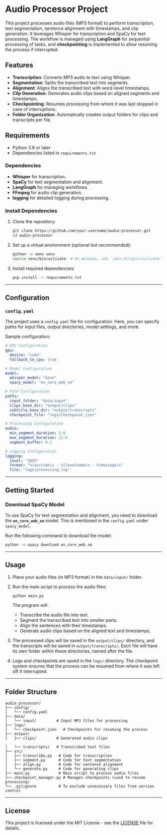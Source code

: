# Audio Processor Project

This project processes audio files (MP3 format) to perform transcription, text segmentation, sentence alignment with timestamps, and clip generation. It leverages Whisper for transcription and SpaCy for text processing. The workflow is managed using **LangGraph** for sequential processing of tasks, and **checkpointing** is implemented to allow resuming the process if interrupted.

## Features

- **Transcription**: Converts MP3 audio to text using Whisper.
- **Segmentation**: Splits the transcribed text into segments.
- **Alignment**: Aligns the transcribed text with word-level timestamps.
- **Clip Generation**: Generates audio clips based on aligned segments and timestamps.
- **Checkpointing**: Resumes processing from where it was last stopped in case of interruptions.
- **Folder Organization**: Automatically creates output folders for clips and transcripts per file.

## Requirements

- Python 3.8 or later
- Dependencies listed in `requirements.txt`

### Dependencies

- **Whisper** for transcription.
- **SpaCy** for text segmentation and alignment.
- **LangGraph** for managing workflows.
- **FFmpeg** for audio clip generation.
- **logging** for detailed logging during processing.

### Install Dependencies

1. Clone the repository:

   ```bash
   git clone https://github.com/your-username/audio-processor.git
   cd audio-processor
   ```

2. Set up a virtual environment (optional but recommended):

   ```bash
   python -m venv venv
   source venv/bin/activate  # On Windows, use `venv\Scripts\activate`
   ```

3. Install required dependencies:

   ```bash
   pip install -r requirements.txt
   ```

---

## Configuration

### `config.yaml`

The project uses a `config.yaml` file for configuration. Here, you can specify paths for input files, output directories, model settings, and more.

Sample configuration:

```yaml
# GPU Configuration
gpu:
  device: "cuda"
  fallback_to_cpu: true

# Model Configuration
model:
  whisper_model: "base"
  spacy_model: "en_core_web_sm"

# Path Configuration
paths:
  input_folder: "data/input"
  clips_base_dir: "output/clips"
  subtitle_base_dir: "output/transcripts"
  checkpoint_file: "logs/checkpoint.json"

# Processing Configuration
audio:
  min_segment_duration: 3.0
  max_segment_duration: 12.0
  segment_buffer: 0.1

# Logging Configuration
logging:
  level: "INFO"
  format: "%(asctime)s - %(levelname)s - %(message)s"
  file: "logs/processing.log"
```

---

## Getting Started

### Download SpaCy Model

To use SpaCy for text segmentation and alignment, you need to download the **`en_core_web_sm`** model. This is mentioned in the `config.yaml` under `spacy_model`.

Run the following command to download the model:

```bash
python -m spacy download en_core_web_sm
```

---

## Usage

1. Place your audio files (in MP3 format) in the `data/input/` folder.
2. Run the main script to process the audio files:

   ```bash
   python main.py
   ```

   The program will:
   - Transcribe the audio file into text.
   - Segment the transcribed text into smaller parts.
   - Align the sentences with their timestamps.
   - Generate audio clips based on the aligned text and timestamps.

3. The processed clips will be saved in the `output/clips/` directory, and the transcripts will be saved in `output/transcripts/`. Each file will have its own folder within these directories, named after the file.

4. Logs and checkpoints are saved in the `logs/` directory. The checkpoint system ensures that the process can be resumed from where it was left off if interrupted.

---

## Folder Structure

```
audio_processor/
├── config/
│   └── config.yaml
├── data/
│   └── input/         # Input MP3 files for processing
├── logs/
│   └── checkpoint.json   # Checkpoints for resuming the process
├── output/
│   ├── clips/         # Generated audio clips

│   └── transcripts/   # Transcribed text files
├── src/
│   ├── transcribe.py   # Code for transcription
│   ├── segment.py      # Code for text segmentation
│   ├── align.py        # Code for sentence alignment
│   └── generate.py     # Code for generating clips
├── main.py             # Main script to process audio files
├── checkpoint_manager.py # Manages checkpoints (used to resume processing)
└── .gitignore          # To exclude unnecessary files from version control
```

---

## License

This project is licensed under the MIT License - see the [LICENSE](LICENSE) file for details.
